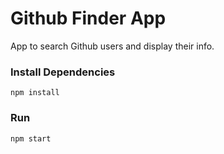 # Github Finder App

App to search Github users and display their info. 

### Install Dependencies

```
npm install
```

### Run

```
npm start
```

